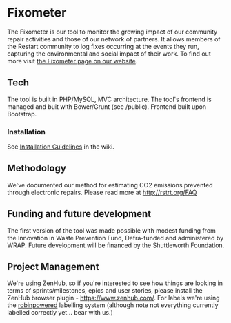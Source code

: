 # Fixometer

The Fixometer is our tool to monitor the growing impact of our community repair activities and those of our network of partners. It allows members of the Restart community to log fixes occurring at the events they run, capturing the environmental and social impact of their work.  To find out more visit [the Fixometer page on our website](https://therestartproject.org/fixometer/).

## Tech

The tool is built in PHP/MySQL, MVC architecture. The tool's frontend is managed and buit with Bower/Grunt (see /public). Frontend built upon Bootstrap.

### Installation

See [Installation Guidelines](../../wiki/Installation-Guidelines) in the wiki.

## Methodology
We've documented our method for estimating CO2 emissions prevented through electronic repairs. Please read more at http://rstrt.org/FAQ

## Funding and future development
The first version of the tool was made possible with modest funding from the Innovation in Waste Prevention Fund, Defra-funded and administered by WRAP. Future development will be financed by the Shuttleworth Foundation. 


## Project Management

We're using ZenHub, so if you're interested to see how things are looking in terms of sprints/milestones, epics and user stories, please install the ZenHub browser plugin - https://www.zenhub.com/.  For labels we're using the [robinpowered](https://robinpowered.com/blog/best-practice-system-for-organizing-and-tagging-github-issues/) labelling system (although note not everything currently labelled correctly yet... bear with us.)
